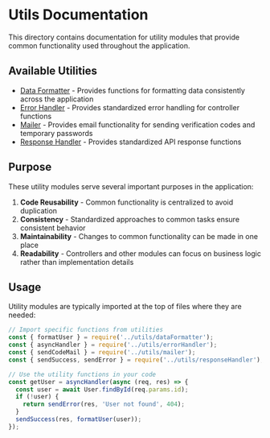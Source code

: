 # Utils Documentation

This directory contains documentation for utility modules that provide common functionality used throughout the application.

## Available Utilities

- [Data Formatter](dataFormatter.md) - Provides functions for formatting data consistently across the application
- [Error Handler](errorHandler.md) - Provides standardized error handling for controller functions
- [Mailer](mailer.md) - Provides email functionality for sending verification codes and temporary passwords
- [Response Handler](responseHandler.md) - Provides standardized API response functions

## Purpose

These utility modules serve several important purposes in the application:

1. **Code Reusability** - Common functionality is centralized to avoid duplication
2. **Consistency** - Standardized approaches to common tasks ensure consistent behavior
3. **Maintainability** - Changes to common functionality can be made in one place
4. **Readability** - Controllers and other modules can focus on business logic rather than implementation details

## Usage

Utility modules are typically imported at the top of files where they are needed:

```javascript
// Import specific functions from utilities
const { formatUser } = require('../utils/dataFormatter');
const { asyncHandler } = require('../utils/errorHandler');
const { sendCodeMail } = require('../utils/mailer');
const { sendSuccess, sendError } = require('../utils/responseHandler');

// Use the utility functions in your code
const getUser = asyncHandler(async (req, res) => {
  const user = await User.findById(req.params.id);
  if (!user) {
    return sendError(res, 'User not found', 404);
  }
  sendSuccess(res, formatUser(user));
});
```